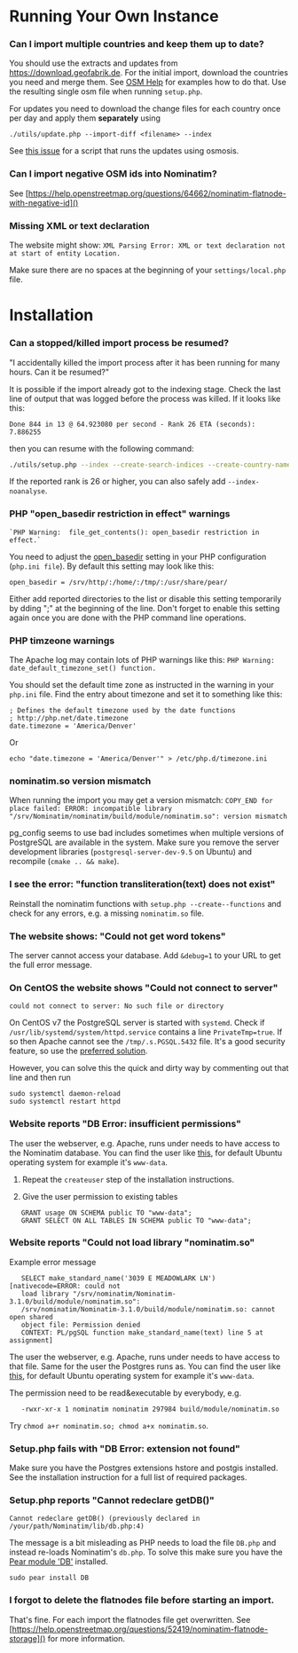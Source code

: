 # Running Your Own Instance

### Can I import multiple countries and keep them up to date?

You should use the extracts and updates from https://download.geofabrik.de.
For the initial import, download the countries you need and merge them.
See [OSM Help](https://help.openstreetmap.org/questions/48843/merging-two-or-more-geographical-areas-to-import-two-or-more-osm-files-in-nominatim)
for examples how to do that. Use the resulting single osm file when
running `setup.php`.

For updates you need to download the change files for each country
once per day and apply them **separately** using

    ./utils/update.php --import-diff <filename> --index
    
See [this issue](https://github.com/openstreetmap/Nominatim/issues/60#issuecomment-18679446)
for a script that runs the updates using osmosis.

### Can I import negative OSM ids into Nominatim?

See [https://help.openstreetmap.org/questions/64662/nominatim-flatnode-with-negative-id]()

### Missing XML or text declaration

The website might show: `XML Parsing Error: XML or text declaration not at start of entity Location.`

Make sure there are no spaces at the beginning of your `settings/local.php` file.


# Installation

### Can a stopped/killed import process be resumed?

"I accidentally killed the import process after it has been running for many hours. Can it be resumed?"

It is possible if the import already got to the indexing stage.
Check the last line of output that was logged before the process
was killed. If it looks like this:


    Done 844 in 13 @ 64.923080 per second - Rank 26 ETA (seconds): 7.886255

then you can resume with the following command:

```sh
./utils/setup.php --index --create-search-indices --create-country-names
```

If the reported rank is 26 or higher, you can also safely add `--index-noanalyse`.


### PHP "open_basedir restriction in effect" warnings

    `PHP Warning:  file_get_contents(): open_basedir restriction in effect.`

You need to adjust the [open_basedir](http://www.php.net/manual/en/ini.core.php#ini.open-basedir) setting
in your PHP configuration (`php.ini file`). By default this setting may look like this:

    open_basedir = /srv/http/:/home/:/tmp/:/usr/share/pear/

Either add reported directories to the list or disable this setting temporarily by 
dding ";" at the beginning of the line. Don't forget to enable this setting again
once you are done with the PHP command line operations.


### PHP timzeone warnings

The Apache log may contain lots of PHP warnings like this:
    `PHP Warning:  date_default_timezone_set() function.`

You should set the default time zone as instructed in the warning in
your `php.ini` file. Find the entry about timezone and set it to
something like this:
  
    ; Defines the default timezone used by the date functions
    ; http://php.net/date.timezone
    date.timezone = 'America/Denver'

Or

```
echo "date.timezone = 'America/Denver'" > /etc/php.d/timezone.ini
```

### nominatim.so version mismatch

When running the import you may get a version mismatch:
`COPY_END for place failed: ERROR: incompatible library "/srv/Nominatim/nominatim/build/module/nominatim.so": version mismatch`

pg_config seems to use bad includes sometimes when multiple versions
of PostgreSQL are available in the system. Make sure you remove the
server development libraries (`postgresql-server-dev-9.5` on Ubuntu)
and recompile (`cmake .. && make`).


### I see the error: "function transliteration(text) does not exist"

Reinstall the nominatim functions with `setup.php --create--functions`
and check for any errors, e.g. a missing `nominatim.so` file.


### The website shows: "Could not get word tokens"

The server cannot access your database. Add `&debug=1` to your URL
to get the full error message.


### On CentOS the website shows "Could not connect to server"

`could not connect to server: No such file or directory`

On CentOS v7 the PostgreSQL server is started with `systemd`.
Check if `/usr/lib/systemd/system/httpd.service` contains a line `PrivateTmp=true`.
If so then Apache cannot see the `/tmp/.s.PGSQL.5432` file. It's a good security feature,
so use the [preferred solution](../appendix/Install-on-Centos-7/#adding-selinux-security-settings).

However, you can solve this the quick and dirty way by commenting out that line and then run

    sudo systemctl daemon-reload
    sudo systemctl restart httpd


### Website reports "DB Error: insufficient permissions"

The user the webserver, e.g. Apache, runs under needs to have access to the Nominatim database. You can find the user like [this](https://serverfault.com/questions/125865/finding-out-what-user-apache-is-running-as), for default Ubuntu operating system for example it's `www-data`.

1. Repeat the `createuser` step of the installation instructions.

2. Give the user permission to existing tables

```
   GRANT usage ON SCHEMA public TO "www-data";
   GRANT SELECT ON ALL TABLES IN SCHEMA public TO "www-data";
```

### Website reports "Could not load library "nominatim.so"

Example error message

```
   SELECT make_standard_name('3039 E MEADOWLARK LN') [nativecode=ERROR: could not
   load library "/srv/nominatim/Nominatim-3.1.0/build/module/nominatim.so":
   /srv/nominatim/Nominatim-3.1.0/build/module/nominatim.so: cannot open shared
   object file: Permission denied
   CONTEXT: PL/pgSQL function make_standard_name(text) line 5 at assignment]
```

The user the webserver, e.g. Apache, runs under needs to have access to that file. Same for the user the Postgres runs as. You can find the user like [this](https://serverfault.com/questions/125865/finding-out-what-user-apache-is-running-as), for default Ubuntu operating system for example it's `www-data`.

The permission need to be read&executable by everybody, e.g.

```
   -rwxr-xr-x 1 nominatim nominatim 297984 build/module/nominatim.so
```

Try `chmod a+r nominatim.so; chmod a+x nominatim.so`.

### Setup.php fails with "DB Error: extension not found"

Make sure you have the Postgres extensions hstore and postgis installed.
See the installation instruction for a full list of required packages.


### Setup.php reports "Cannot redeclare getDB()"

`Cannot redeclare getDB() (previously declared in /your/path/Nominatim/lib/db.php:4)`

The message is a bit misleading as PHP needs to load the file `DB.php` and
instead re-loads Nominatim's `db.php`. To solve this make sure you
have the [Pear module 'DB'](http://pear.php.net/package/DB/) installed.

    sudo pear install DB

### I forgot to delete the flatnodes file before starting an import.

That's fine. For each import the flatnodes file get overwritten.
See [https://help.openstreetmap.org/questions/52419/nominatim-flatnode-storage]()
for more information.

